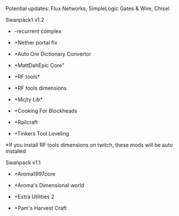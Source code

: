 
Potential updates: Flux Networks, SimpleLogic Gates & Wire, Chisel

Swanpack1 v1.2

* -recurrent complex

* +Nether portal fix

* +Auto Ore Dictionary Convertor

* +MattDahEpic Core"

* +RF tools*

* +RF tools dimensions

* +Mcjty Lib*

* +Cooking For Blockheads

* +Railcraft

* +Tinkers Tool Leveling


*If you install RF tools dimensions on twitch, these mods will be auto installed

Swanpack v1.1

* +Aroma1997core

* +Aroma's Dimensional world

* +Extra Utilities 2

* +Pam's Harvest Craft
